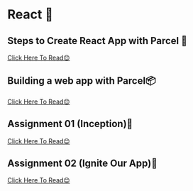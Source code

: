 # React 🚀
## Steps to Create React App with Parcel 🚀
<a href="https://github.com/vaibhav1281/Namaste-React/blob/main/React-Day-2/Notes/README.md">Click Here To Read😊</a>
## Building a web app with Parcel📦
<a href="https://github.com/vaibhav1281/Namaste-React/blob/main/Building%20a%20web%20app%20with%20Parcel/README.md">Click Here To Read😊</a>
## Assignment 01 (Inception)📔
<a href="https://github.com/vaibhav1281/Namaste-React/blob/main/React-Day-1/README.md">Click Here To Read😊</a>
## Assignment 02 (Ignite Our App)📔
<a href="https://github.com/vaibhav1281/Namaste-React/blob/main/React-Day-2/README.md">Click Here To Read😊</a>


